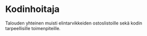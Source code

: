 # Kodinhoitaja
Talouden yhteinen muisti elintarvikkeiden ostoslistoille sekä kodin tarpeellisille toimenpiteille.
